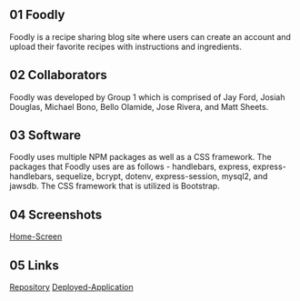 ## 01 Foodly
Foodly is a recipe sharing blog site where users can create an account and upload their favorite recipes with instructions and ingredients.

## 02 Collaborators
Foodly was developed by Group 1 which is comprised of Jay Ford, Josiah Douglas, Michael Bono, Bello Olamide, Jose Rivera, and Matt Sheets.

## 03 Software
Foodly uses multiple NPM packages as well as a CSS framework. The packages that Foodly uses are as follows -
handlebars, express, express-handlebars, sequelize, bcrypt, dotenv, express-session, mysql2, and jawsdb.
The CSS framework that is utilized is Bootstrap.

## 04 Screenshots

[Home-Screen](https://imgur.com/a/VULbKUX)

## 05 Links

[Repository](https://github.com/bonomichael98/foodly)
[Deployed-Application](https://foodly2022.herokuapp.com/)
